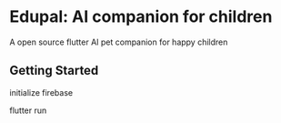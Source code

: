 # Edupal: AI companion for children
A open source flutter AI pet companion for happy children


## Getting Started
initialize firebase 

flutter run 
